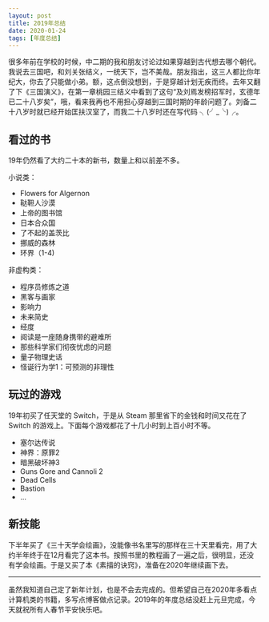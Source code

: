 ```yaml
---
layout: post
title: 2019年总结
date: 2020-01-24
tags: [年度总结]
---
```


很多年前在学校的时候，中二期的我和朋友讨论过如果穿越到古代想去哪个朝代。我说去三国吧，和刘关张结义，一统天下，岂不美哉。朋友指出，这三人都比你年纪大，你去了只能做小弟。额，这点倒没想到，于是穿越计划无疾而终。去年又翻了下《三国演义》，在第一章桃园三结义中看到了这句“及刘焉发榜招军时，玄德年已二十八岁矣”，哦，看来我再也不用担心穿越到三国时期的年龄问题了。刘备二十八岁时就已经开始匡扶汉室了，而我二十八岁时还在写代码 ╮(╯_╰)╭。

<!-- more -->

## 看过的书

19年仍然看了大约二十本的新书，数量上和以前差不多。

小说类：
- Flowers for Algernon
- 鞑靼人沙漠
- 上帝的图书馆
- 日本合众国
- 了不起的盖茨比
- 挪威的森林
- 环界（1-4)

非虚构类：
- 程序员修炼之道
- 黑客与画家
- 影响力
- 未来简史
- 经度 
- 阅读是一座随身携带的避难所
- 那些科学家们彻夜忧虑的问题
- 量子物理史话
- 怪诞行为学1：可预测的非理性


## 玩过的游戏

19年初买了任天堂的 Switch，于是从 Steam 那里省下的金钱和时间又花在了 Switch 的游戏上。下面每个游戏都花了十几小时到上百小时不等。

- 塞尔达传说
- 神界：原罪2
- 暗黑破坏神3
- Guns Gore and Cannoli 2
- Dead Cells
- Bastion
- ...

## 新技能

下半年买了《三十天学会绘画》，没能像书名里写的那样在三十天里看完，用了大约半年终于在12月看完了这本书。按照书里的教程画了一遍之后，很明显，还没有学会绘画。于是又买了本《素描的诀窍》，准备在2020年继续画下去。

---

虽然我知道自己定了新年计划，也是不会去完成的。但希望自己在2020年多看点计算机类的书籍，多写点博客做点记录。2019年的年度总结没赶上元旦完成，今天就祝所有人春节平安快乐吧。


